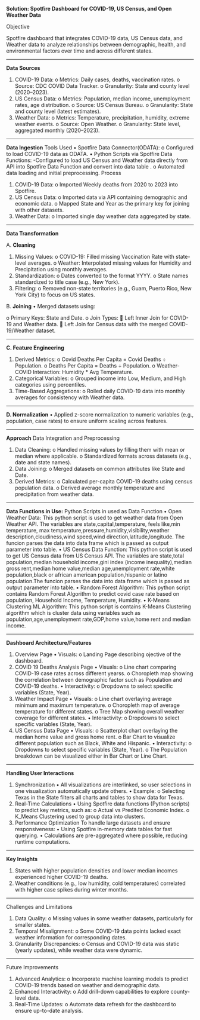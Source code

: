 ****Solution**: Spotfire Dashboard for COVID-19, US Census, and Open Weather Data**

Objective

Spotfire dashboard that integrates COVID-19 data, US Census data, and Weather data to analyze relationships between demographic, health, and environmental factors over time and across different states.
________________________________________
**Data Sources**
1.	COVID-19 Data:
  o	Metrics: Daily cases, deaths, vaccination rates.
  o	Source: CDC COVID Data Tracker.
  o	Granularity: State and county level (2020–2023).
2.	US Census Data:
  o	Metrics: Population, median income, unemployment rates, age distribution.
  o	Source: US Census Bureau.
  o	Granularity: State and county level (latest estimates).
3.	Weather Data:
  o	Metrics: Temperature, precipitation, humidity, extreme weather events.
  o	Source: Open Weather.
  o	Granularity: State level, aggregated monthly (2020–2023).
________________________________________
**Data Ingestion**
Tools Used
•	Spotfire Data Connector(ODATA):
  o	Configured to load COVID-19 data as ODATA.
•	Python Scripts via Spotfire Data Functions: -Configured to load US Census and Weather data directly from API into Spotfire Data Function and convert into data table .
  o	Automated data loading and initial preprocessing.
Process
1.	COVID-19 Data:
  o	Imported Weekly deaths from 2020 to 2023 into Spotfire.
2.	US Census Data:
  o	Imported data via API containing demographic and economic data.
  o	Mapped State and Year as the primary key for joining with other datasets.
3.	Weather Data:
  o	Imported single day weather data aggregated by state.
________________________________________
**Data Transformation**

A. **Cleaning**
1.	Missing Values:
  o	COVID-19: Filled missing Vaccination Rate with state-level averages.
  o	Weather: Interpolated missing values for Humidity and Precipitation using monthly averages.
2.	Standardization:
  o	Dates converted to the format YYYY.
  o	State names standardized to title case (e.g., New York).
3.	Filtering:
  o	Removed non-state territories (e.g., Guam, Puerto Rico, New York City) to focus on US states.

B. **Joining**
•	Merged datasets using:

  o	Primary Keys: State and Date.
  o	Join Types:
  	Left Inner Join for COVID-19 and Weather data.
  	Left Join for Census data with the merged COVID-19/Weather dataset.
________________________________________
**C. Feature Engineering**
1.	Derived Metrics:
  o	Covid Deaths Per Capita = Covid Deaths ÷ Population.
  o	Deaths Per Capita = Deaths ÷ Population.
  o	Weather-COVID Interaction: Humidity * Avg Temperature.
2.	Categorical Variables:
  o	Grouped income into Low, Medium, and High categories using percentiles.
3.	Time-Based Aggregations:
  o	Rolled daily COVID-19 data into monthly averages for consistency with Weather data.
________________________________________
**D. Normalization**
•	Applied z-score normalization to numeric variables (e.g., population, case rates) to ensure uniform scaling across features.
________________________________________
**Approach**
Data Integration and Preprocessing
1.	Data Cleaning:
  o	Handled missing values by filling them with mean or median where applicable.
  o	Standardized formats across datasets (e.g., date and state names).
2.	Data Joining:
  o	Merged datasets on common attributes like State and Date.
3.	Derived Metrics:
  o	Calculated per-capita COVID-19 deaths using census population data.
  o	Derived average monthly temperature and precipitation from weather data.
________________________________________
**Data Functions in Use:**
Python Scripts in used as Data Function
  •	Open Weather Data: This python script is used to get weather data from Open Weather API. The variables are state,capital,temperature, feels like,min temperature, max temperature,pressure,humidity,visibility,weather description,cloudiness,wind speed,wind direction,latitude,longitude. The funcion parses the data into data frame which is passed as output parameter into table.
  •	US Census Data Function: This python script is used to get US Census data from US Census API. The variables are state,total population,median household income,gini index (income inequality),median gross rent,median home value,median age,unemployment rate,white population,black or african american population,hispanic or latino population.The funcion parses the data into data frame which is passed as output parameter into table.
  •	Random Forest Algorithm: This python script contains Random Forest Algorithm to predict covid case rate based on population, Household Income, Temperature, Humidity.
  •	K-Means Clustering ML Algorithm: This python script is contains K-Means Clustering algorithm which is cluster data using variables such as population,age,unemployment rate,GDP,home value,home rent and median income.
________________________________________
**Dashboard Architecture/Features**
1. Overview Page
•	Visuals:
o	Landing Page describing ojective of the dashboard.
2. COVID 19 Deaths Analysis Page
•	Visuals:
o	Line chart comparing COVID-19 case rates across different yearss.
o	Choropleth map showing the correlation between demographic factor such as Population and COVID-19 deaths.
•	Interactivity:
o	Dropdowns to select specific variables (State, Year).
3. Weather Impact Page
•	Visuals:
o	Line chart overlaying average minimum and maximum temperature.
o	Choropleth map of average temperature for different states.
o	Tree Map showing overall weather coverage for different states.
•	Interactivity:
o	Dropdowns to select specific variables (State, Year).
4. US Census Data Page
•	Visuals:
o	Scatterplot chart overlaying the median home value and gross home rent.
o	Bar Chart to visualize different population such as Black, White and Hispanic.
•	Interactivity:
o	Dropdowns to select specific variables (State, Year).
o	The Population breakdown can be visualized either in Bar Chart or Line Chart.
________________________________________
**Handling User Interactions**
1. Synchronization
•	All visualizations are interlinked, so user selections in one visualization automatically update others.
•	Example:
o	Selecting Texas in the State filters all charts and tables to show data for Texas.
2. Real-Time Calculations
•	Using Spotfire data functions (Python scripts) to predict key metrics, such as:
o	Actual vs Predited Economic Index.
o	K_Means Clustering used to group data into clusters.
3. Performance Optimization
To handle large datasets and ensure responsiveness:
•	Using Spotfire in-memory data tables for fast querying.
•	Calculations are pre-aggregated where possible, reducing runtime computations.
________________________________________
**Key Insights**
1.	States with higher population densities and lower median incomes experienced higher COVID-19 deaths.
2.	Weather conditions (e.g., low humidity, cold temperatures) correlated with higher case spikes during winter months.
________________________________________
Challenges and Limitations
1.	Data Quality:
o	Missing values in some weather datasets, particularly for smaller states.
2.	Temporal Misalignment:
o	Some COVID-19 data points lacked exact weather information for corresponding dates.
3.	Granularity Discrepancies:
o	Census and COVID-19 data was static (yearly updates), while weather data were dynamic.
________________________________________
Future Improvements
1.	Advanced Analytics:
o	Incorporate machine learning models to predict COVID-19 trends based on weather and demographic data.
2.	Enhanced Interactivity:
o	Add drill-down capabilities to explore county-level data.
3.	Real-Time Updates:
o	Automate data refresh for the dashboard to ensure up-to-date analysis.




